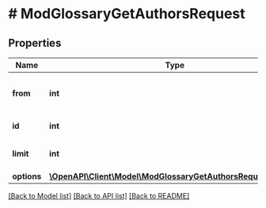 # # ModGlossaryGetAuthorsRequest

## Properties

Name | Type | Description | Notes
------------ | ------------- | ------------- | -------------
**from** | **int** | Start returning records from here | [optional] [default to 0]
**id** | **int** | Glossary entry ID | [default to null]
**limit** | **int** | Number of records to return | [optional] [default to 20]
**options** | [**\OpenAPI\Client\Model\ModGlossaryGetAuthorsRequestOptions**](ModGlossaryGetAuthorsRequestOptions.md) |  | [optional]

[[Back to Model list]](../../README.md#models) [[Back to API list]](../../README.md#endpoints) [[Back to README]](../../README.md)
